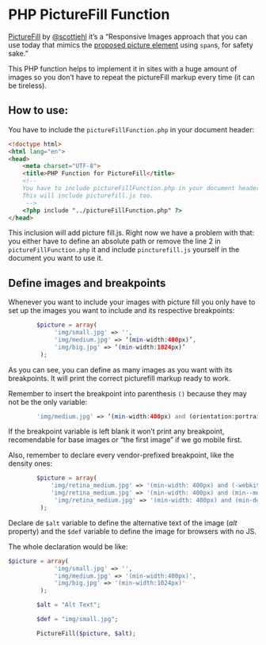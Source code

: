 # PHP PictureFill Function
[PictureFill](https://github.com/scottjehl/picturefill) by [@scottjehl](https://twitter.com/scottjehl) it’s a “Responsive Images approach that you can use today that mimics the [proposed picture element](http://www.w3.org/TR/2013/WD-html-picture-element-20130226/) using `span`s, for safety sake.”

This PHP function helps to implement it in sites with a huge amount of images so you don’t have to repeat the pictureFill markup every time (it can be tireless).

## How to use:
You have to include the `pictureFillFunction.php` in your document header:

```html
<!doctype html>
<html lang="en">
<head>
	<meta charset="UTF-8">
	<title>PHP Function for PictureFill</title>
	<!-- 
	You have to include pictureFillFunction.php in your document header
	This will include picturefill.js too.
	 -->
	<?php include "../pictureFillFunction.php" ?>
</head>
```
This inclusion will add picture fill.js. Right now we have a problem with that: you either have to define an absolute path or remove the line 2 in `pictureFillFunction.php` it and include `pincturefill.js` yourself in the document you want to use it.

## Define images and breakpoints
Whenever you want to include your images with picture fill you only have to set up the images you want to include and its respective breakpoints:
```php
		$picture = array(
			 'img/small.jpg' => '',
			 'img/medium.jpg' => ‘(min-width:400px)’,
			 'img/big.jpg' => ‘(min-width:1024px)’
		 );
```

As you can see, you can define as many images as you want with its breakpoints. It will print the correct picturefill markup ready to work. 

Remember to insert the breakpoint into parenthesis `()` because they may not be the only variable:
```php
		'img/medium.jpg' => ‘(min-width:400px) and (orientation:portrait)’
```

If the breakpoint variable is left blank it won’t print any breakpoint, recomendable for base images or “the first image” if we go mobile first.

Also, remember to declare every vendor-prefixed breakpoint, like the density ones:

```php
		$picture = array(
			'img/retina_medium.jpg' => '(min-width: 400px) and (-webkit-device-pixel-ratio: 2.0)',
			'img/retina_medium.jpg' => '(min-width: 400px) and (min--moz-device-pixel-ratio: 2.0)',
			 'img/retina_medium.jpg' => '(min-width: 400px) and (min-device-pixel-ratio: 2.0)',
		 );
```

Declare de `$alt` variable to define the alternative text of the image (_alt_ property) and the `$def` variable to define the image for browsers with no JS.

The whole declaration would be like:

```php
$picture = array(
			 'img/small.jpg' => '',
			 'img/medium.jpg' => '(min-width:400px)',
			 'img/big.jpg' => '(min-width:1024px)'
		 );

		$alt = "Alt Text";

		$def = "img/small.jpg";

		PictureFill($picture, $alt);
```